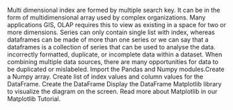 Multi dimensional index are formed by multiple search key. It can be in the form of 
multidimensional array used by complex organizations. Many applications GIS, OLAP requires this to 
view as existing in a space for two or more dimensions.
Series can only contain single list with index, whereas dataframes can be made of more than one 
series or we can say that a dataframes is a collection of series that can be used to analyse the data.
incorrectly formatted, duplicate, or incomplete data within a dataset. When combining multiple 
data sources, there are many opportunities for data to be duplicated or mislabeled.
Import the Pandas and Numpy modules.Create a Numpy array.
Create list of index values and column values for the DataFrame.
Create the DataFrame
Display the DataFrame
Matplotlib library to visualize the diagram on the screen. Read more about Matplotlib in our 
Matplotlib Tutorial.
